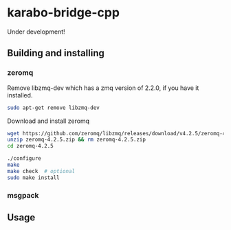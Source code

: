 # karabo-bridge-cpp

Under development!

## Building and installing

### zeromq

Remove libzmq-dev which has a zmq version of 2.2.0, if you have it installed.
```sh
sudo apt-get remove libzmq-dev
```
Download and install zeromq
```sh
wget https://github.com/zeromq/libzmq/releases/download/v4.2.5/zeromq-4.2.5.zip
unzip zeromq-4.2.5.zip && rm zeromq-4.2.5.zip
cd zeromq-4.2.5

./configure
make
make check  # optional
sudo make install
```

### msgpack

## Usage



